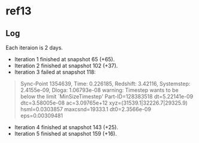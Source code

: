 # ref13

## Log

Each iteraion is 2 days.

- Iteration 1 finished at snapshot 65 (+65).
- Iteration 2 finished at snapshot 102 (+37).
- Iteration 3 failed at snapshot 118:
> Sync-Point 1354639, Time: 0.226185, Redshift: 3.42116, Systemstep: 2.4155e-09, Dloga: 1.06793e-08
> warning: Timestep wants to be below the limit `MinSizeTimestep'
> Part-ID=128383518  dt=5.22141e-09 dtc=3.58005e-08 ac=3.09765e+12 xyz=(31539.1|32226.7|29325.9)  hsml=0.0303857  maxcsnd=19333.1 dt0=2.3566e-09 eps=0.00309481
- Iteration 4 finished at snapshot 143 (+25).
- Iteration 5 finished at snapshot 159 (+16).
